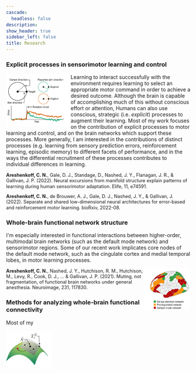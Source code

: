 ```yaml
---
cascade:
  headless: false
description: 
show_header: true
sidebar_left: false
title: Research
---
```


### Explicit processes in sensorimotor learning and control

<img align="left" width="35%" src="fig_learning.png">

Learning to interact successfully with the environment requires learning to select an appropriate motor command in order to achieve a desired outcome. Although the brain is capable of accomplishing much of this without conscious effort or attention, Humans can also use conscious, strategic (i.e. *explicit*) processes to augment their learning. Most of my work focuses on the contribution of explicit processes to motor learning and control, and on the brain networks which support these processes. More generally, I am interested in the contributions of distinct processes (e.g. learning from sensory prediction errors, reinforcement learning, episodic memory) to different facets of performance, and in the ways the differential recruitment of these processes contributes to individual differences in learning.

<p style="line-height:120%; font-size:90%;"><b>Areshenkoff, C. N.</b>, Gale, D. J., Standage, D., Nashed, J. Y., Flanagan, J. R., & Gallivan, J. P. (2022). Neural excursions from manifold structure explain patterns of learning during human sensorimotor adaptation. Elife, 11, e74591.</font>

<p style="line-height:120%; font-size:90%;"><b>Areshenkoff, C. N.</b>, de Brouwer, A. J., Gale, D. J., Nashed, J. Y., & Gallivan, J. (2022). Separate and shared low-dimensional neural architectures for error-based and reinforcement motor learning. bioRxiv, 2022-08.</font>

### Whole-brain functional network structure

I'm especially interested in functional interactions between higher-order, multimodal brain networks (such as the default mode network) and sensorimotor regions. Some of our recent work implicates core nodes of the default mode network, such as the cingulate cortex and medial temporal lobes, in motor learning processes. 

<img align="right" width="25%" src="fig_network.png">

<p style="line-height:120%; font-size:90%;"><b>Areshenkoff, C. N.</b>, Nashed, J. Y., Hutchison, R. M., Hutchison, M., Levy, R., Cook, D. J., ... & Gallivan, J. P. (2021). Muting, not fragmentation, of functional brain networks under general anesthesia. Neuroimage, 231, 117830.</font>


### Methods for analyzing whole-brain functional connectivity

Most of my 

<img align="left" width="25%" src="fig_spd.png">